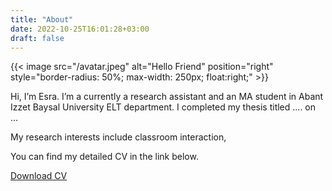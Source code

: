 ```yaml
---
title: "About"
date: 2022-10-25T16:01:28+03:00
draft: false
---
```


{{< image src="/avatar.jpeg" alt="Hello Friend" position="right" style="border-radius: 50%; max-width: 250px; float:right;" >}}

Hi, I’m Esra. I’m a currently a research assistant and an MA student in Abant Izzet Baysal University ELT department. I completed my thesis titled ....  on ...

My research interests include classroom interaction, 

You can find my detailed CV in the link below.

[Download CV](/resume.pdf)